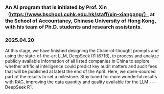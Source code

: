 ### An AI program that is initiated by Prof. Xin （https://www.bschool.cuhk.edu.hk/staff/xin-xiangang/） at the School of Accountancy, Chinese University of Hong Kong, with his team of Ph.D. students and research assistants.

### 2025.04.20
At this stage, we have finished designing the Chain-of-thought prompts and using the state-of-the-art LLM, DeepSeek R1 (671B), to process and analyze publicly available information of all listed companies in China to explore whether artificial intelligence could predict key audit matters and audit fees that will be published at latest the end of the April.
Here, we open-sourced part of the results to set a milestone. 
Stay tuned for more wonderful results with RAG, improving the data quantity and quality available for the LLM --- DeepSeek R1.
